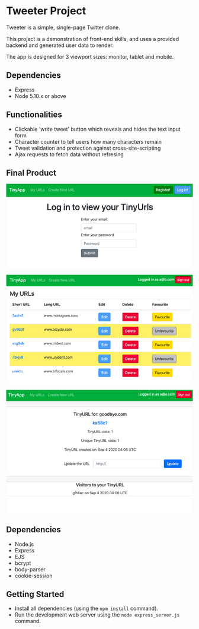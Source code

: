 # Tweeter Project

Tweeter is a simple, single-page Twitter clone.

This project is a demonstration of front-end skills, and uses a provided backend and generated user data to render. 

The app is designed for 3 viewport sizes: monitor, tablet and mobile. 



## Dependencies

- Express
- Node 5.10.x or above

## Functionalities
- Clickable 'write tweet' button which reveals and hides the text input form
- Character counter to tell users how many characters remain
- Tweet validation and protection against cross-site-scripting
- Ajax requests to fetch data without refresing


## Final Product

!["Desktop app page"](https://github.com/jamesbrown5292/tinyApp/blob/master/docs/Log%20in.png)



!["Tablet View"](https://github.com/jamesbrown5292/tinyApp/blob/master/docs/My%20urls.png)



!["Mobile View"](https://github.com/jamesbrown5292/tinyApp/blob/master/docs/Edit%20URL.png)



## Dependencies

- Node.js
- Express
- EJS
- bcrypt
- body-parser
- cookie-session

## Getting Started

- Install all dependencies (using the `npm install` command).
- Run the development web server using the `node express_server.js` command.


